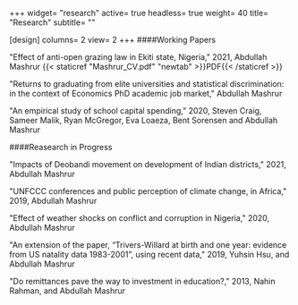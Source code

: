 +++
widget= "research"
active= true
headless= true
weight= 40
title= "Research"
subtitle= ""

[design]
  columns= 2
  view= 2
+++
####Working Papers

"Effect of anti-open grazing law in Ekiti state, Nigeria," 2021, Abdullah Mashrur 
{{< staticref "Mashrur_CV.pdf" "newtab" >}}PDF{{< /staticref >}}

"Returns to graduating from elite universities and statistical discrimination: in the context of Economics PhD
academic job market," Abdullah Mashrur

"An empirical study of school capital spending," 2020, Steven Craig, Sameer Malik, Ryan McGregor, Eva
Loaeza, Bent Sorensen and Abdullah Mashrur

####Reasearch in Progress

"Impacts of Deobandi movement on development of Indian districts," 2021, Abdullah Mashrur

"UNFCCC conferences and public perception of climate change, in Africa," 2019, Abdullah Mashrur

"Effect of weather shocks on conflict and corruption in Nigeria," 2020, Abdullah Mashrur

"An extension of the paper, “Trivers-Willard at birth and one year: evidence from US natality data 1983-2001”,
using recent data," 2019, Yuhsin Hsu, and Abdullah Mashrur

"Do remittances pave the way to investment in education?," 2013, Nahin Rahman, and Abdullah Mashrur